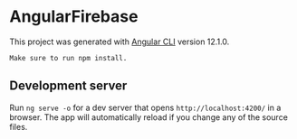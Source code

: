 # AngularFirebase

This project was generated with [Angular CLI](https://github.com/angular/angular-cli) version 12.1.0.

```
Make sure to run npm install.
```

## Development server

Run `ng serve -o` for a dev server that opens `http://localhost:4200/` in a browser. The app will automatically reload if you change any of the source files.